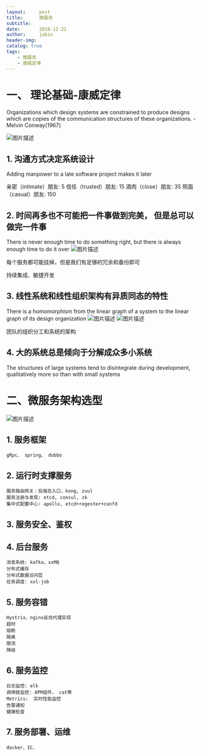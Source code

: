 ```yaml
---
layout:     post
title:      微服务
subtitle:   
date:       2018-12-21
author:     jabin
header-img: 
catalog: true
tags:
    - 微服务
    - 康威定律
---
```


# 一、 理论基础-康威定律
Organizations which design systems are constrained to produce designs which are copies of the communication structures of these organizations. - Melvin Conway(1967)

![图片描述](https://deeponder.github.io/img/conwaylaw.png)

## 1. 沟通方式决定系统设计
Adding manpower to a late software project makes it later 
	
亲密（intimate）朋友: 5
信任（trusted）朋友: 15
酒肉（close）朋友: 35
照面（casual）朋友: 150
## 2. 时间再多也不可能把一件事做到完美， 但是总可以做完一件事
There is never enough time to do something right, but there is always enough time to do it over
![图片描述](https://deeponder.github.io/img/twokindofsafty.png)

每个服务都可能挂掉，但是我们有足够的冗余和备份即可
	
	
持续集成、敏捷开发
## 3. 线性系统和线性组织架构有异质同态的特性
There is a homomorphism from the linear graph of a system to the linear graph of its design organization
![图片描述](https://deeponder.github.io/img/workdivide1.png)
![图片描述](https://deeponder.github.io/img/workdivide2.png)
	
团队的组织分工和系统的架构
## 4. 大的系统总是倾向于分解成众多小系统
The structures of large systems tend to disintegrate during development, qualitatively more so than with small systems

# 二、微服务架构选型
![图片描述](https://deeponder.github.io/img/micsvrarc.png)
## 1. 服务框架
	gRpc、 spring、 dubbo
	
## 2. 运行时支撑服务
	服务路由网关：后端总入口，kong, zuul
	服务注册与发现: etcd, consul, zk
	集中式配置中心: apollo, etcd+regester+confd
	
## 3. 服务安全、鉴权
	
## 4. 后台服务
	消息系统: kafka，xxMQ
	分布式缓存
	分布式数据访问层
	任务调度: xxl-job
	
## 5. 服务容错
	Hystrix、nginx反向代理实现
	超时
	熔断
	隔离
	限流
	降级
	
## 6. 服务监控
	日志监控: elk
	调用链监控: APM组件， cat等
	Metrics:  实时性能监控
	告警通知
	健康检查
	
## 7. 服务部署、运维
	docker、IC、

